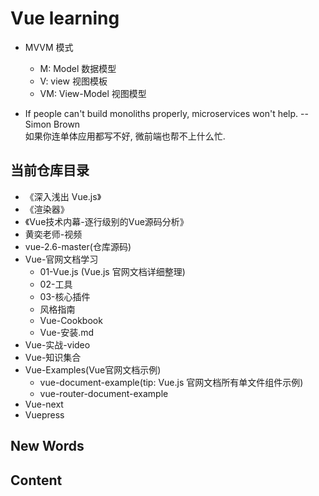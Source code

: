 # Vue learning

- MVVM 模式
    + M: Model 数据模型
    + V: view 视图模板
    + VM: View-Model 视图模型

- If people can't build monoliths properly, microservices won't help.
  -- Simon Brown  
  如果你连单体应用都写不好, 微前端也帮不上什么忙.


## 当前仓库目录
- 《深入浅出 Vue.js》
- 《渲染器》
- 《Vue技术内幕-逐行级别的Vue源码分析》
- 黄奕老师-视频
- vue-2.6-master(仓库源码)
- Vue-官网文档学习
    + 01-Vue.js (Vue.js 官网文档详细整理)
    + 02-工具
    + 03-核心插件
    + 风格指南
    + Vue-Cookbook
    + Vue-安装.md
- Vue-实战-video
- Vue-知识集合
- Vue-Examples(Vue官网文档示例)
    + vue-document-example(tip: Vue.js 官网文档所有单文件组件示例)
    + vue-router-document-example
- Vue-next
- Vuepress






## New Words




## Content





 